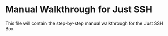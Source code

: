 # Manual Walkthrough for Just SSH
This file will contain the step-by-step manual walkthrough for the Just SSH Box.

